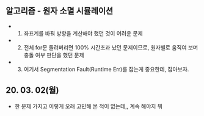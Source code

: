 ## 알고리즘 - 원자 소멸 시뮬레이션
 - 1. 좌표계를 바꿔 방향을 계산해야 했던 것이 어려운 문제
 - 2. 전체 for문 돌려버리면 100% 시간초과 났던 문제이므로,
      원자별로 움직여 보며 충돌 여부 판단을 했던 문제
 - 3. 여기서 Segmentation Fault(Runtime Err)를 잡는게 중요한데, 잡아보자.



 ## 20. 03. 02(월)
  - 한 문제 가지고 이렇게 오래 고민해 본 적이 없는데,, 계속 해야지 뭐